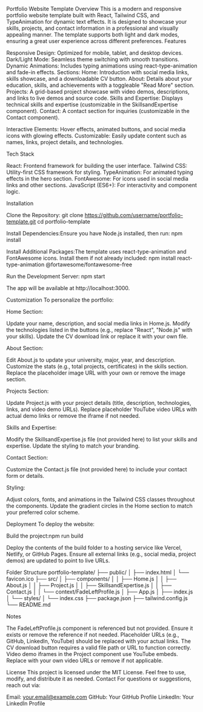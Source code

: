 Portfolio Website Template
Overview
This is a modern and responsive portfolio website template built with React, Tailwind CSS, and TypeAnimation for dynamic text effects. It is designed to showcase your skills, projects, and contact information in a professional and visually appealing manner. The template supports both light and dark modes, ensuring a great user experience across different preferences.
Features

Responsive Design: Optimized for mobile, tablet, and desktop devices.
Dark/Light Mode: Seamless theme switching with smooth transitions.
Dynamic Animations: Includes typing animations using react-type-animation and fade-in effects.
Sections:
Home: Introduction with social media links, skills showcase, and a downloadable CV button.
About: Details about your education, skills, and achievements with a toggleable "Read More" section.
Projects: A grid-based project showcase with video demos, descriptions, and links to live demos and source code.
Skills and Expertise: Displays technical skills and expertise (customizable in the SkillsandExpertise component).
Contact: A contact section for inquiries (customizable in the Contact component).


Interactive Elements: Hover effects, animated buttons, and social media icons with glowing effects.
Customizable: Easily update content such as names, links, project details, and technologies.

Tech Stack

React: Frontend framework for building the user interface.
Tailwind CSS: Utility-first CSS framework for styling.
TypeAnimation: For animated typing effects in the hero section.
FontAwesome: For icons used in social media links and other sections.
JavaScript (ES6+): For interactivity and component logic.

Installation

Clone the Repository:
git clone https://github.com/username/portfolio-template.git
cd portfolio-template


Install Dependencies:Ensure you have Node.js installed, then run:
npm install


Install Additional Packages:The template uses react-type-animation and FontAwesome icons. Install them if not already included:
npm install react-type-animation @fortawesome/fontawesome-free


Run the Development Server:
npm start

The app will be available at http://localhost:3000.


Customization
To personalize the portfolio:

Home Section:

Update your name, description, and social media links in Home.js.
Modify the technologies listed in the buttons (e.g., replace "React", "Node.js" with your skills).
Update the CV download link or replace it with your own file.


About Section:

Edit About.js to update your university, major, year, and description.
Customize the stats (e.g., total projects, certificates) in the skills section.
Replace the placeholder image URL with your own or remove the image section.


Projects Section:

Update Project.js with your project details (title, description, technologies, links, and video demo URLs).
Replace placeholder YouTube video URLs with actual demo links or remove the iframe if not needed.


Skills and Expertise:

Modify the SkillsandExpertise.js file (not provided here) to list your skills and expertise.
Update the styling to match your branding.


Contact Section:

Customize the Contact.js file (not provided here) to include your contact form or details.


Styling:

Adjust colors, fonts, and animations in the Tailwind CSS classes throughout the components.
Update the gradient circles in the Home section to match your preferred color scheme.



Deployment
To deploy the website:

Build the project:npm run build


Deploy the contents of the build folder to a hosting service like Vercel, Netlify, or GitHub Pages.
Ensure all external links (e.g., social media, project demos) are updated to point to live URLs.

Folder Structure
portfolio-template/
├── public/
│   ├── index.html
│   └── favicon.ico
├── src/
│   ├── components/
│   │   ├── Home.js
│   │   ├── About.js
│   │   ├── Project.js
│   │   ├── SkillsandExpertise.js
│   │   ├── Contact.js
│   │   └── context/FadeLeftProfile.js
│   ├── App.js
│   ├── index.js
│   └── styles/
│       └── index.css
├── package.json
├── tailwind.config.js
└── README.md

Notes

The FadeLeftProfile.js component is referenced but not provided. Ensure it exists or remove the reference if not needed.
Placeholder URLs (e.g., GitHub, LinkedIn, YouTube) should be replaced with your actual links.
The CV download button requires a valid file path or URL to function correctly.
Video demo iframes in the Project component use YouTube embeds. Replace with your own video URLs or remove if not applicable.

License
This project is licensed under the MIT License. Feel free to use, modify, and distribute it as needed.
Contact
For questions or suggestions, reach out via:

Email: your.email@example.com
GitHub: Your GitHub Profile
LinkedIn: Your LinkedIn Profile

